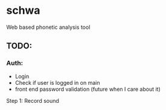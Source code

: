 # schwa
Web based phonetic analysis tool

## TODO:
### Auth: 

* Login
* Check if user is logged in on main
* front end password validation (future when I care about it)

Step 1: Record sound

